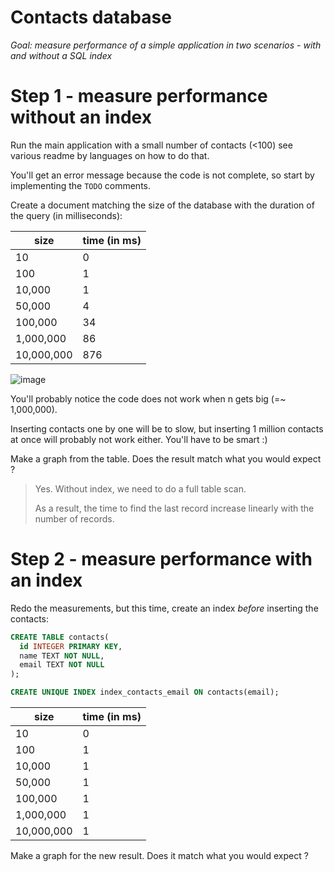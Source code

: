 # Contacts database

*Goal: measure performance of a simple application in two scenarios -
with and without a SQL index*

# Step 1 - measure performance without an index

Run the main application with a small number of contacts (<100)
see various readme by languages on how to do that.

You'll get an error message because the code is not complete, so start by implementing the `TODO` comments.

Create a document matching the size of the database with the duration of
the query (in milliseconds):

| size       | time (in ms) |
|------------|--------------|
| 10         | 0            |
| 100        | 1            |
| 10,000     | 1            |
| 50,000     | 4            |
| 100,000    | 34           |
| 1,000,000  | 86           |
| 10,000,000 | 876          |

![image](https://user-images.githubusercontent.com/63653239/203347917-89a7d3b7-b28c-41f6-8fae-a79331297127.png)


You'll probably notice the code does not work when n gets big (=~ 1,000,000).

Inserting contacts one by one will be to slow, but inserting 1 million
contacts at once will probably not work either. You'll have to be
smart :)


Make a graph from the table. Does the result match what you would expect ?

> Yes.
> Without index, we need to do a full table scan.
> 
> As a result, the time to find the last record increase linearly with the
> number of records.

# Step 2 - measure performance with an index

Redo the measurements, but this time, create an index *before* inserting the contacts:

```sql
CREATE TABLE contacts(
  id INTEGER PRIMARY KEY,
  name TEXT NOT NULL,
  email TEXT NOT NULL
);

CREATE UNIQUE INDEX index_contacts_email ON contacts(email);
```

| size       | time (in ms) |
|------------|--------------|
| 10         | 0            |
| 100        | 1            |
| 10,000     | 1            |
| 50,000     | 1            |
| 100,000    | 1            |
| 1,000,000  | 1            |
| 10,000,000 | 1            |

Make a graph for the new result. Does it match what you would expect ?
